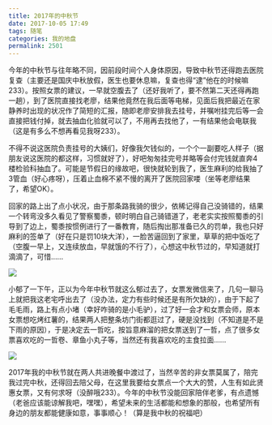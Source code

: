 ```yaml
---
title: 2017年的中秋节
date: 2017-10-05 17:49
tags: 随笔
categories: 我的地盘
permalink: 2501
---
```


今年的中秋节与往年略不同，因前段时间个人身体原因，导致中秋节还得跑去医院复查（主要还是国庆中秋放假，医生也要休息嘛，复查也得“逮”他在的时候嘛233）。按照女票的建议，一早就空腹去了（还好我听了，要不然第二天还得再跑一趟），到了医院直接找老廖，结果他竟然在我后面等电梯，见面后我把最近在家静养时出现的状况作了简短的汇报，随即老廖安排我去挂号，并嘱咐挂完后等一会直接把钱付掉，就去抽血化验就可以了，不用再去找他了，一有结果他会电联我（这是有多么不想再看见我呀233）。

<!--more-->

不得不说这医院负责挂号的大姨们，好像我欠钱似的，一个个一副要吃人样子（据朋友说这医院的都这样，习惯就好了），好吧匆匆挂完号并略等会付完钱就直奔4楼检验科抽血了。可能是节假日的缘故吧，很快就轮到我了，医生麻利的给我抽了3管血（好心疼呀），压着止血棉不紧不慢的离开了医院回家喽（坐等老廖结果了，希望OK）。

回家的路上出了点小状况，由于那条路我骑的很少，依稀记得自己没骑错的，结果一个转弯没多久看见了警察蜀黍，顿时明白自己骑错道了，老老实实按照蜀黍的引导到了边上，蜀黍按惯例进行了一番教育，随后掏出那准备已久的罚单，我也只好麻利的签单了（好在只是罚10块大洋），一脸苦逼回到了家里，草草的把中饭吃了（空腹一早上，又连续放血，早就饿的不行了），心想这中秋节过的，早知道就打滴滴了，可惜……

[![](https://oft4n5tq6.qnssl.com/image/a/2f/fe488def6cb930fd023e3adae5f61.jpg)](https://oft4n5tq6.qnssl.com/image/a/2f/fe488def6cb930fd023e3adae5f61.jpg)

小郁了一下午，正以为今年中秋节就这么郁过去了，女票发微信来了，几句一聊马上就把我这老宅呼出去了（没办法，定力有些时候还是有所欠缺的），由于下起了毛毛雨，路上有点小堵（幸好咋骑的是小毛驴），过了好一会才和女票会师，原本女票想吃烤红薯的，结果两人把整条坊门街都逛过了，硬是没找到（不知道是不是下雨的原因），于是决定去一哲吃，按旨意麻溜的把女票送到了一哲，点了很多女票喜欢吃的一哲卷、章鱼小丸子等，当然还有我喜欢吃的主食拉面……

[![](https://oft4n5tq6.qnssl.com/image/0/5e/cbc44078b1ae7a82d204cd5144331.jpg)](https://oft4n5tq6.qnssl.com/image/0/5e/cbc44078b1ae7a82d204cd5144331.jpg)

2017年我的中秋节就在两人共进晚餐中渡过了，当然辛苦的非女票莫属了，陪完我过完中秋，还得回去陪父母，在这里我要给女票点一个大大的赞，人生有如此贤惠女票，又有何求呀（没醉哦233）。今年的中秋节没能回家陪伴老爹，有点遗憾（老爸应该能谅解我吧，嘿嘿），希望未来的生活都能和想象的那般，也希望所有身边的朋友都能健康如意，事事顺心！（算是我中秋的祝福吧）